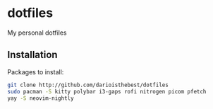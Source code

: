 # dotfiles
My personal dotfiles

## Installation
Packages to install:
```sh
git clone http://github.com/darioisthebest/dotfiles
sudo pacman -S kitty polybar i3-gaps rofi nitrogen picom pfetch
yay -S neovim-nightly
```

